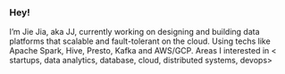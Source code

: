 ### Hey!

I’m Jie Jia, aka JJ, currently working on designing and building data platforms that scalable and fault-tolerant on the cloud.
Using techs like Apache Spark, Hive, Presto, Kafka and AWS/GCP.
Areas I interested in < startups, data analytics, database, cloud, distributed systems, devops>


<!--
**jiajie999/jiajie999** is a ✨ _special_ ✨ repository because its `README.md` (this file) appears on your GitHub profile.

Here are some ideas to get you started:

- 🔭 I’m currently working on ...
- 🌱 I’m currently learning ...
- 👯 I’m looking to collaborate on ...
- 🤔 I’m looking for help with ...
- 💬 Ask me about ...
- 📫 How to reach me: ...
- 😄 Pronouns: ...
- ⚡ Fun fact: ...
-->
